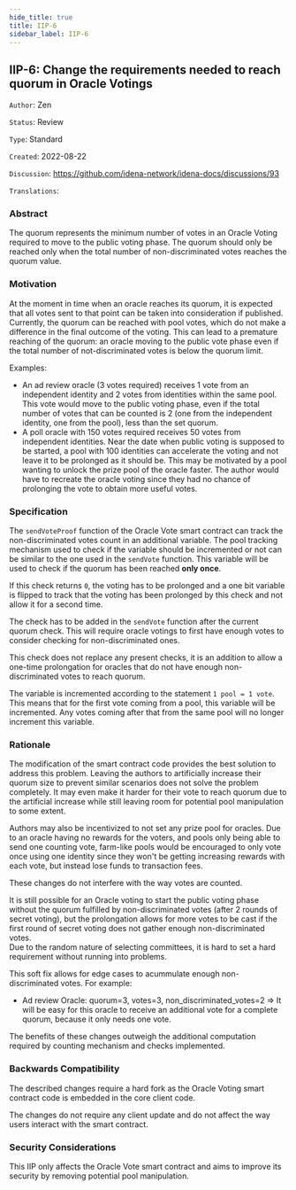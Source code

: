 ```yaml
---
hide_title: true
title: IIP-6
sidebar_label: IIP-6
---
```


## IIP-6: Change the requirements needed to reach quorum in Oracle Votings

`Author`: Zen

`Status`: Review

`Type`: Standard

`Created`: 2022-08-22

`Discussion`: https://github.com/idena-network/idena-docs/discussions/93

`Translations`: 

### Abstract

The quorum represents the minimum number of votes in an Oracle Voting required to move to the public voting phase. The quorum should only be reached only when the total number of non-discriminated votes reaches the quorum value.

### Motivation
  
At the moment in time when an oracle reaches its quorum, it is expected that all votes sent to that point can be taken into consideration if published.    
Currently, the quorum can be reached with pool votes, which do not make a difference in the final outcome of the voting. This can lead to a premature reaching of the quorum: an oracle moving to the public vote phase even if the total number of not-discriminated votes is below the quorum limit. 

Examples:
- An ad review oracle (3 votes required) receives 1 vote from an independent identity and 2 votes from identities within the same pool. This vote would move to the public voting phase, even if the total number of votes that can be counted is 2 (one from the independent identity, one from the pool), less than the set quorum.
- A poll oracle with 150 votes required receives 50 votes from independent identities. Near the date when public voting is supposed to be started, a pool with 100 identities can accelerate the voting and not leave it to be prolonged as it should be. This may be motivated by a pool wanting to unlock the prize pool of the oracle faster. The author would have to recreate the oracle voting since they had no chance of prolonging the vote to obtain more useful votes.

### Specification

The `sendVoteProof` function of the Oracle Vote smart contract can track the non-discriminated votes count in an additional variable. The pool tracking mechanism used to check if the variable should be incremented or not can be similar to the one used in the `sendVote` function. 
This variable will be used to check if the quorum has been reached **only once**. 

If this check returns `0`, the voting has to be prolonged and a one bit variable is flipped to track that the voting has been prolonged by this check and not allow it for a second time.

The check has to be added in the `sendVote` function after the current quorum check. This will require oracle votings to first have enough votes to consider checking for non-discriminated ones.

This check does not replace any present checks, it is an addition to allow a one-time prolongation for oracles that do not have enough non-discriminated votes to reach quorum.

The variable is incremented according to the statement `1 pool = 1 vote`. This means that for the first vote coming from a pool, this variable will be incremented. Any votes coming after that from the same pool will no longer increment this variable. 

### Rationale

The modification of the smart contract code provides the best solution to address this problem. Leaving the authors to artificially increase their quorum size to prevent similar scenarios does not solve the problem completely. It may even make it harder for their vote to reach quorum due to the artificial increase while still leaving room for potential pool manipulation to some extent.

Authors may also be incentivized to not set any prize pool for oracles. Due to an oracle having no rewards for the voters, and pools only being able to send one counting vote, farm-like pools would be encouraged to only vote once using one identity since they won't be getting increasing rewards with each vote, but instead lose funds to transaction fees.

These changes do not interfere with the way votes are counted.

It is still possible for an Oracle voting to start the public voting phase without the quorum fulfilled by non-discriminated votes (after 2 rounds of secret voting), but the prolongation allows for more votes to be cast if the first round of secret voting does not gather enough non-discriminated votes.   
Due to the random nature of selecting committees, it is hard to set a hard requirement without running into problems. 

This soft fix allows for edge cases to acummulate enough non-discriminated votes. For example:    
- Ad review Oracle: quorum=3, votes=3, non_discriminated_votes=2 => It will be easy for this oracle to receive an additional vote for a complete quorum, because it only needs one vote.

The benefits of these changes outweigh the additional computation required by counting mechanism and checks implemented.

### Backwards Compatibility

The described changes require a hard fork as the Oracle Voting smart contract code is embedded in the core client code.

The changes do not require any client update and do not affect the way users interact with the smart contract.

### Security Considerations

This IIP only affects the Oracle Vote smart contract and aims to improve its security by removing potential pool manipulation.
